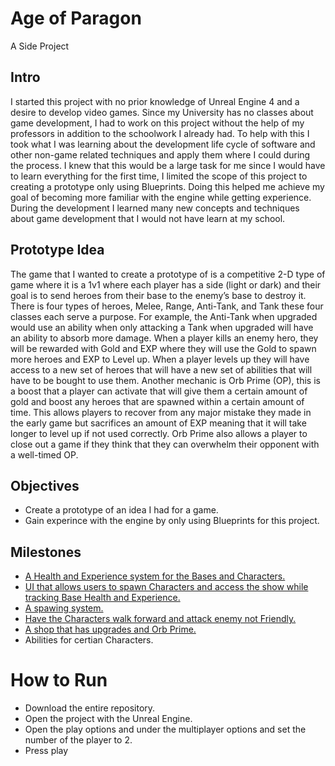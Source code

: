 # Age of Paragon
A Side Project

## Intro

I started this project with no prior knowledge of Unreal Engine 4 and a desire to develop video games. Since my University has no classes about game development, I had to work on this project without the help of my professors in addition to the schoolwork I already had. To help with this I took what I was learning about the development life cycle of software and other non-game related techniques and apply them where I could during the process. I knew that this would be a large task for me since I would have to learn everything for the first time, I limited the scope of this project to creating a prototype only using Blueprints. Doing this helped me achieve my goal of becoming more familiar with the engine while getting experience. During the development I learned many new concepts and techniques about game development that I would not have learn at my school.

## Prototype Idea
The game that I wanted to create a prototype of is a competitive 2-D type of game where it is a 1v1 where each player has a side (light or dark) and their goal is to send heroes from their base to the enemy’s base to destroy it. There is four types of heroes, Melee, Range, Anti-Tank, and Tank these four classes each serve a purpose. For example, the Anti-Tank when upgraded would use an ability when only attacking a Tank when upgraded will have an ability to absorb more damage. When a player kills an enemy hero, they will be rewarded with Gold and EXP where they will use the Gold to spawn more heroes and EXP to Level up. When a player levels up they will have access to a new set of heroes that will have a new set of abilities that will have to be bought to use them. Another mechanic is Orb Prime (OP), this is a boost that a player can activate that will give them a certain amount of gold and boost any heroes that are spawned within a certain amount of time. This allows players to recover from any major mistake they made in the early game but sacrifices an amount of EXP meaning that it will take longer to level up if not used correctly. Orb Prime also allows a player to close out a game if they think that they can overwhelm their opponent with a well-timed OP.


## Objectives
 - Create a prototype of an idea I had for a game.
 - Gain experince with the engine by only using Blueprints for this project.

## Milestones 
 - [A Health and Experience system for the Bases and Characters.](https://github.com/Malik-M/Age-of-Paragon/blob/main/Project%20Breakdown/Player%20Character.md)
 - [UI that allows users to spawn Characters and access the show while tracking Base Health and Experience.](https://github.com/Malik-M/Age-of-Paragon/blob/main/Project%20Breakdown/HUD.md)
 - [A spawing system.](https://github.com/Malik-M/Age-of-Paragon/blob/main/Project%20Breakdown/Spawning_System.md)
 - [Have the Characters walk forward and attack enemy not Friendly.](https://github.com/Malik-M/Age-of-Paragon/blob/main/Project%20Breakdown/Hero_AI.md)
 - [A shop that has upgrades and Orb Prime.](https://github.com/Malik-M/Age-of-Paragon/blob/main/Project%20Breakdown/Shop_System.md)
 - Abilities for certian Characters.

# How to Run
- Download the entire repository.
- Open the project with the Unreal Engine.
- Open the play options and under the multiplayer options and set the number of the player to 2.
- Press play

